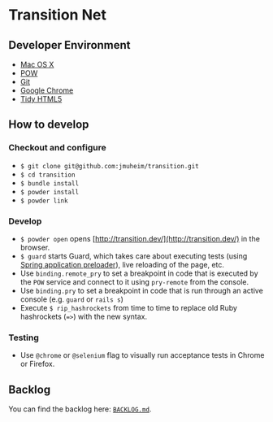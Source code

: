 # Transition Net

## Developer Environment

- [Mac OS X](http://www.apple.com/osx/)
- [POW](http://pow.cx/)
- [Git](http://git-scm.com/)
- [Google Chrome](https://www.google.com/intl/en/chrome/browser/)
- [Tidy HTML5](http://techblog.willshouse.com/2013/10/21/homebrew-tidy-html5/)

## How to develop

### Checkout and configure

- `$ git clone git@github.com:jmuheim/transition.git`
- `$ cd transition`
- `$ bundle install`
- `$ powder install`
- `$ powder link`

### Develop

- `$ powder open` opens [http://transition.dev/](http://transition.dev/) in the browser.
- `$ guard` starts Guard, which takes care about executing tests (using [Spring application preloader](https://github.com/jonleighton/spring)), live reloading of the page, etc.
- Use `binding.remote_pry` to set a breakpoint in code that is executed by the `POW` service and connect to it using `pry-remote` from the console.
- Use `binding.pry` to set a breakpoint in code that is run through an active console (e.g. `guard` or `rails s`)
- Execute `$ rip_hashrockets` from time to time to replace old Ruby hashrockets (`=>`) with the new syntax.

### Testing

- Use `@chrome` or `@selenium` flag to visually run acceptance tests in Chrome or Firefox.

## Backlog

You can find the backlog here: [`BACKLOG.md`](./BACKLOG.md).
